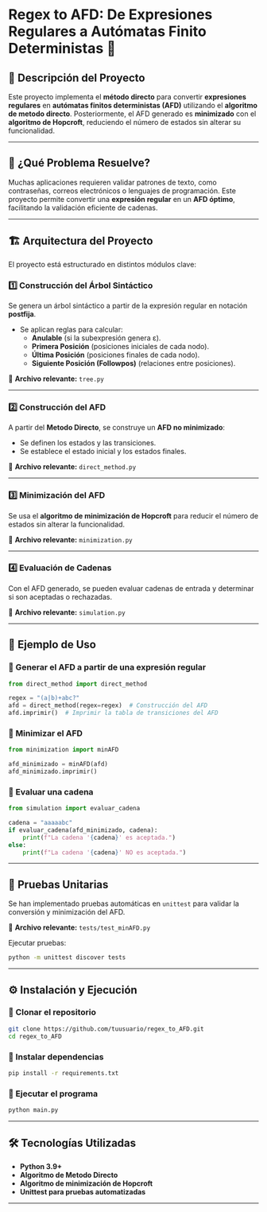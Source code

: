 # **Regex to AFD: De Expresiones Regulares a Autómatas Finito Deterministas 🚀**

## 📌 Descripción del Proyecto
Este proyecto implementa el **método directo** para convertir **expresiones regulares** en **autómatas finitos deterministas (AFD)** utilizando el **algoritmo de metodo directo**. Posteriormente, el AFD generado es **minimizado** con el **algoritmo de Hopcroft**, reduciendo el número de estados sin alterar su funcionalidad.

---

## 🎯 ¿Qué Problema Resuelve?
Muchas aplicaciones requieren validar patrones de texto, como contraseñas, correos electrónicos o lenguajes de programación. Este proyecto permite convertir una **expresión regular** en un **AFD óptimo**, facilitando la validación eficiente de cadenas.

---

## 🏗️ Arquitectura del Proyecto
El proyecto está estructurado en distintos módulos clave:

### **1️⃣ Construcción del Árbol Sintáctico**
Se genera un árbol sintáctico a partir de la expresión regular en notación **postfija**.

- Se aplican reglas para calcular:
  - **Anulable** (si la subexpresión genera ε).
  - **Primera Posición** (posiciones iniciales de cada nodo).
  - **Última Posición** (posiciones finales de cada nodo).
  - **Siguiente Posición (Followpos)** (relaciones entre posiciones).

📂 **Archivo relevante:** `tree.py`

---

### **2️⃣ Construcción del AFD**
A partir del **Metodo Directo**, se construye un **AFD no minimizado**:

- Se definen los estados y las transiciones.
- Se establece el estado inicial y los estados finales.

📂 **Archivo relevante:** `direct_method.py`

---

### **3️⃣ Minimización del AFD**
Se usa el **algoritmo de minimización de Hopcroft** para reducir el número de estados sin alterar la funcionalidad.

📂 **Archivo relevante:** `minimization.py`

---

### **4️⃣ Evaluación de Cadenas**
Con el AFD generado, se pueden evaluar cadenas de entrada y determinar si son aceptadas o rechazadas.

📂 **Archivo relevante:** `simulation.py`

---

## 🚀 Ejemplo de Uso
### **🔹 Generar el AFD a partir de una expresión regular**
```python
from direct_method import direct_method

regex = "(a|b)+abc?"
afd = direct_method(regex=regex)  # Construcción del AFD
afd.imprimir()  # Imprimir la tabla de transiciones del AFD
```

### **🔹 Minimizar el AFD**
```python
from minimization import minAFD

afd_minimizado = minAFD(afd)
afd_minimizado.imprimir()
```

### **🔹 Evaluar una cadena**
```python
from simulation import evaluar_cadena

cadena = "aaaaabc"
if evaluar_cadena(afd_minimizado, cadena):
    print(f"La cadena '{cadena}' es aceptada.")
else:
    print(f"La cadena '{cadena}' NO es aceptada.")
```

---

## 🧪 Pruebas Unitarias
Se han implementado pruebas automáticas en `unittest` para validar la conversión y minimización del AFD.

📂 **Archivo relevante:** `tests/test_minAFD.py`

Ejecutar pruebas:
```bash
python -m unittest discover tests
```

---

## ⚙️ Instalación y Ejecución
### **🔹 Clonar el repositorio**
```bash
git clone https://github.com/tuusuario/regex_to_AFD.git
cd regex_to_AFD
```

### **🔹 Instalar dependencias**
```bash
pip install -r requirements.txt
```

### **🔹 Ejecutar el programa**
```bash
python main.py
```

---

## 🛠️ Tecnologías Utilizadas
- **Python 3.9+**
- **Algoritmo de Metodo Directo**
- **Algoritmo de minimización de Hopcroft**
- **Unittest para pruebas automatizadas**

---
